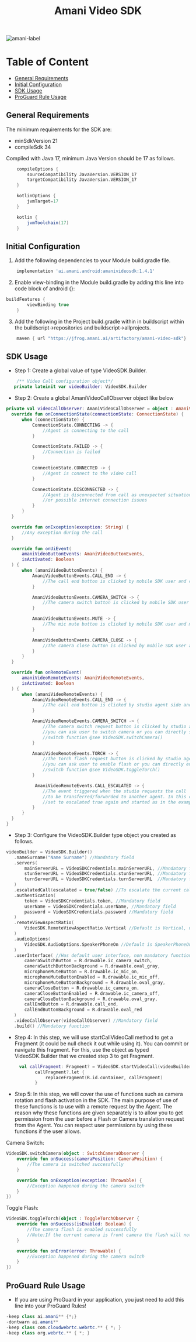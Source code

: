 <h1 align="center">Amani Video SDK </h1></br>

![amani-label](https://github.com/AmaniTechnologiesLtd/Android_Video_Public/assets/75306240/47b89bb3-f6bc-4104-8047-bb7f6e5f7b39)



# Table of Content
- [General Requirements](#general-requirements)
- [Initial Configuration](#initial-configuration)
- [SDK Usage](#sdk-usage)
- [ProGuard Rule Usage](#proguard-rule-usage)

## General Requirements

The minimum requirements for the SDK are:

* minSdkVersion 21
* compileSdk 34

Compiled with Java 17, minimum Java Version should be 17 as follows.

```groovy
    compileOptions {
        sourceCompatibility JavaVersion.VERSION_17
        targetCompatibility JavaVersion.VERSION_17
    }

    kotlinOptions {
        jvmTarget=17
    }

    kotlin {
        jvmToolchain(17)
    }  
```

## Initial Configuration ##

   1. Add the following dependencies to your Module build.gradle file.
```groovy
    implementation 'ai.amani.android:amanivideosdk:1.4.1'
```

   2. Enable view-binding in the Module build.gradle by adding this line into code block of android {}:

```groovy
buildFeatures {
        viewBinding true
    }
```

  3. Add the following in the Project build.gradle within in buildscript within the buildscript->repositories and buildscript->allprojects.
```gradle
    maven { url "https://jfrog.amani.ai/artifactory/amani-video-sdk"}
```

## SDK Usage ##

  * Step 1: Create a global value of type VideoSDK.Builder.
 ```kotlin
     /** Video Call configuration object*/
    private lateinit var videoBuilder: VideoSDK.Builder
 ```
  * Step 2: Create a global AmaniVideoCallObserver object like below
  
  ```kotlin
private val videoCallObserver: AmaniVideoCallObserver = object : AmaniVideoCallObserver{
    override fun onConnectionState(connectionState: ConnectionState) {
        when (connectionState) {
            ConnectionState.CONNECTING -> {
                //Agent is connecting to the call
            }

            ConnectionState.FAILED -> {
                //Connection is failed
            }

            ConnectionState.CONNECTED -> {
                //Agent is connect to the video call
            }

            ConnectionState.DISCONNECTED -> {
                //Agent is disconnected from call as unexpected situation like electricity gone
                //or possible internet connection issues
            }
        }
    }

    override fun onException(exception: String) {
        //Any exception during the call
    }

    override fun onUiEvent(
        amaniVideoButtonEvents: AmaniVideoButtonEvents,
        isActivated: Boolean
    ) {
        when (amaniVideoButtonEvents) {
            AmaniVideoButtonEvents.CALL_END -> {
                //The call end button is clicked by mobile SDK user and call ended
            }

            AmaniVideoButtonEvents.CAMERA_SWITCH -> {
                //The camera switch button is clicked by mobile SDK user and camera switched
            }

            AmaniVideoButtonEvents.MUTE -> {
                //The mic mute button is clicked by mobile SDK user and mic muted
            }

            AmaniVideoButtonEvents.CAMERA_CLOSE -> {
                //The camera close button is clicked by mobile SDK user and camera closed
            }
        }
    }

    override fun onRemoteEvent(
        amaniVideoRemoteEvents: AmaniVideoRemoteEvents,
        isActivated: Boolean
    ) {
        when (amaniVideoRemoteEvents) {
            AmaniVideoRemoteEvents.CALL_END -> {
                //The call end button is clicked by studio agent side and call is ended
            }

            AmaniVideoRemoteEvents.CAMERA_SWITCH -> {
                //The camera switch request button is clicked by studio agent. At this time
                //you can ask user to switch camera or you can directly switch camera thanks to
                //switch function @see VideoSDK.switchCamera()
            }

            AmaniVideoRemoteEvents.TORCH -> {
                //The torch flash request button is clicked by studio agent. At this time
                //you can ask user to enable flash or you can directly enable flash thanks to
                //switch function @see VideoSDK.toggleTorch()
            }

             AmaniVideoRemoteEvents.CALL_ESCALATED -> {
                //The event triggered when the studio requests the call
                //to be transferred/forwarded to another agent. In this case, the call can be 
                //set to escalated true again and started as in the example. 
            }
        }
    }
}
 ```

 * Step 3: Configure the VideoSDK.Builder type object you created as follows.

 ```kotlin
videoBuilder = VideoSDK.Builder()
    .nameSurname("Name Surname") //Mandatory field
    .servers(
        mainServerURL = VideoSDKCredentials.mainServerURL, //Mandatory field
        stunServerURL = VideoSDKCredentials.stunServerURL, //Mandatory field
        turnServerURL = VideoSDKCredentials.turnServerURL  //Mandatory field
    )
    .escalatedCall(escalated = true/false) //To escalate the current call
    .authentication(
        token = VideoSDKCredentials.token, //Mandatory field
        userName = VideoSDKCredentials.userName, //Mandatory field
        password = VideoSDKCredentials.password //Mandatory field
    )
    .remoteViewAspectRatio(
        VideoSDK.RemoteViewAspectRatio.Vertical //Default is Vertical, non mandatory field
    )
    .audioOptions(
        VideoSDK.AudioOptions.SpeakerPhoneOn //Default is SpeakerPhoneOn, non mandatory field
    )
    .userInterface( //Has default user interface, non mandatory function
        cameraSwitchButton = R.drawable.ic_camera_switch, 
        cameraSwitchButtonBackground = R.drawable.oval_gray,
        microphoneMuteButton = R.drawable.ic_mic_on,
        microphoneMuteButtonEnabled = R.drawable.ic_mic_off,
        microphoneMuteButtonBackground = R.drawable.oval_gray,
        cameraCloseButton = R.drawable.ic_camera_on,
        cameraCloseButtonEnabled = R.drawable.ic_camera_off,
        cameraCloseButtonBackground = R.drawable.oval_gray,
        callEndButton = R.drawable.call_end,
        callEndButtonBackground = R.drawable.oval_red
    )
    .videoCallObserver(videoCallObserver) //Mandatory field
    .build() //Mandatory function
 
 ```

  * Step 4: In this step, we will use startCallVideoCall method to get a Fragment (it could be null check it out while using it). You can commit or navigate this fragment. For this, use the object as typed VideoSDK.Builder that we created step 3 to get Fragment.

 ```kotlin
      val callFragment: Fragment? = VideoSDK.startVideoCall(videoBuilder)
            callFragment?.let {
                replaceFragment(R.id.container, callFragment)
            }
 ```
   * Step 5: In this step, we will cover the use of functions such as camera rotation and flash activation in the SDK. The main purpose of use of these functions is to use with a remote request by the Agent. The reason why these functions are given separately is to allow you to get permission from the user before a Flash or Camera translation request from the Agent. You can respect user permissions by using these functions if the user allows.

Camera Switch:
```kotlin
VideoSDK.switchCamera(object : SwitchCameraObserver {
    override fun onSuccess(cameraPosition: CameraPosition) {
        //The camera is switched successfully
    }

    override fun onException(exception: Throwable) {
        //Exception happened during the camera switch
    }
})
 ```

Toggle Flash:
```kotlin
VideoSDK.toggleTorch(object : ToggleTorchObserver {
    override fun onSuccess(isEnabled: Boolean) {
        //The camera flash is enabled successfully
        //Note:If the current camera is front camera the flash will not be opened
    }

    override fun onError(error: Throwable) {
        //Exception happened during the camera switch
    }
})
 ```

## ProGuard Rule Usage ##

   * If you are using ProGuard in your application, you just need to add this line into your ProGuard Rules!

   ```java
-keep class ai.amani** {*;}
-dontwarn ai.amani**
-keep class com.cloudwebrtc.webrtc.** { *; }
-keep class org.webrtc.** { *; }

   ```     

